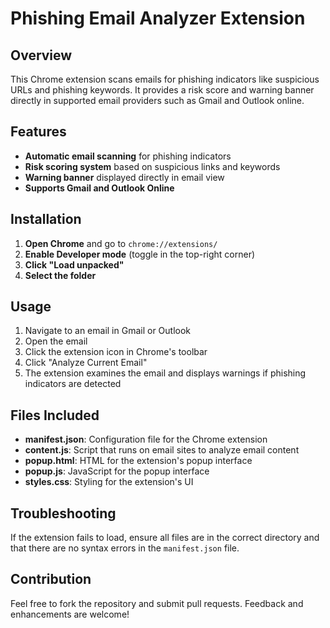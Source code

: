 # Phishing Email Analyzer Extension

## Overview
This Chrome extension scans emails for phishing indicators like suspicious URLs and phishing keywords. It provides a risk score and warning banner directly in supported email providers such as Gmail and Outlook online.

## Features
- **Automatic email scanning** for phishing indicators
- **Risk scoring system** based on suspicious links and keywords
- **Warning banner** displayed directly in email view
- **Supports Gmail and Outlook Online**

## Installation
1. **Open Chrome** and go to `chrome://extensions/`
2. **Enable Developer mode** (toggle in the top-right corner)
3. **Click "Load unpacked"**
4. **Select the folder**

## Usage
1. Navigate to an email in Gmail or Outlook
2. Open the email
3. Click the extension icon in Chrome's toolbar
4. Click "Analyze Current Email"
5. The extension examines the email and displays warnings if phishing indicators are detected

## Files Included
- **manifest.json**: Configuration file for the Chrome extension
- **content.js**: Script that runs on email sites to analyze email content
- **popup.html**: HTML for the extension's popup interface
- **popup.js**: JavaScript for the popup interface
- **styles.css**: Styling for the extension's UI

## Troubleshooting
If the extension fails to load, ensure all files are in the correct directory and that there are no syntax errors in the `manifest.json` file.

## Contribution
Feel free to fork the repository and submit pull requests. Feedback and enhancements are welcome!
